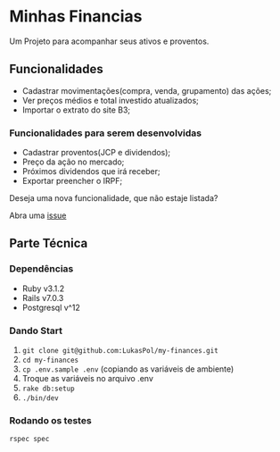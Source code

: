 # Minhas Financias

Um Projeto para acompanhar seus ativos e proventos.

## Funcionalidades

- Cadastrar movimentações(compra, venda, grupamento) das ações;
- Ver preços médios e total investido atualizados;
- Importar o extrato do site B3;

### Funcionalidades para serem desenvolvidas

- Cadastrar proventos(JCP e dividendos);
- Preço da ação no mercado;
- Próximos dividendos que irá receber;
- Exportar preencher o IRPF;

Deseja uma nova funcionalidade, que não estaje listada?

Abra uma [issue](https://github.com/LukasPol/my-finances/issues/new)


## Parte Técnica

### Dependências

- Ruby v3.1.2
- Rails v7.0.3
- Postgresql v^12

### Dando Start

1. `git clone git@github.com:LukasPol/my-finances.git`
2. `cd my-finances`
3. `cp .env.sample .env` (copiando as variáveis de ambiente)
4. Troque as  variáveis no arquivo .env
5. `rake db:setup`
6. `./bin/dev`


### Rodando os testes

`rspec spec`